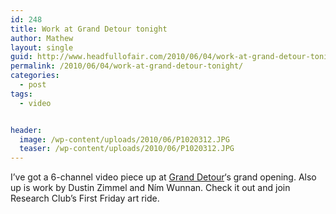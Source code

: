 ```yaml
---
id: 248
title: Work at Grand Detour tonight
author: Mathew
layout: single
guid: http://www.headfullofair.com/2010/06/04/work-at-grand-detour-tonight/
permalink: /2010/06/04/work-at-grand-detour-tonight/
categories:
  - post
tags:
  - video


header:
  image: /wp-content/uploads/2010/06/P1020312.JPG
  teaser: /wp-content/uploads/2010/06/P1020312.JPG
---
```

I&#8217;ve got a 6-channel video piece up at [Grand Detour][1]&#8216;s grand opening. Also up is work by Dustin Zimmel and Ním Wunnan. Check it out and join Research Club&#8217;s First Friday art ride.

 [1]: http://www.grand-detour.org